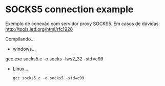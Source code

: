 # SOCKS5 connection example

Exemplo de conexão com servidor proxy SOCKS5.
Em casos de dúvidas: http://tools.ietf.org/html/rfc1928



Compilando...

- windows...

gcc.exe socks5.c -o socks -lws2_32 -std=c99


- Linux...

      gcc socks5.c -o socks5 -std=c99
